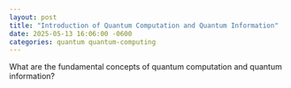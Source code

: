 ```yaml
---
layout: post
title: "Introduction of Quantum Computation and Quantum Information"
date: 2025-05-13 16:06:00 -0600
categories: quantum quantum-computing
---
```


What are the fundamental concepts of quantum computation and quantum information?